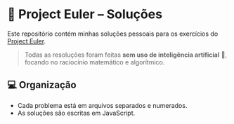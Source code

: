 # 🧠 Project Euler – Soluções

Este repositório contém minhas soluções pessoais para os exercícios do [Project Euler](https://projecteuler.net/archives).

> Todas as resoluções foram feitas **sem uso de inteligência artificial** 🤖, focando no raciocínio matemático e algorítmico.

## 💻 Organização

- Cada problema está em arquivos separados e numerados.
- As soluções são escritas em JavaScript.
